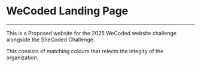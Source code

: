 # WeCoded Landing Page

---
<!-- 12 -->
This is a Proposed website for the 2025 WeCoded website challenge alongside the SheCoded Challenge. 

This consists of matching colours that relects the integity of the organization. 
